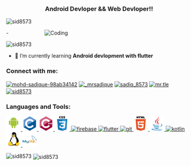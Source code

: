 

<h3 align="center">Android Devloper && Web Devloper!!</h3>

<p align="left"> <img src="https://komarev.com/ghpvc/?username=sid8573&label=Profile%20views&color=129e00&style=plastic" alt="sid8573" /> </p>
<img align="right" alt="Coding" width="400" src="https://i.pinimg.com/736x/b7/b1/38/b7b138495126b90b35855af28716a610.jpg">

-<p align="left"> <img src="https://komarev.com/ghpvc/?username=sid8573&label=Profile%20views&color=0e75b6&style=flat" alt="sid8573" /> </p>

- 🌱 I’m currently learning **Android devlopment with flutter**

<h3 align="left">Connect with me:</h3>
<p align="left">
<a href="https://linkedin.com/in/mohd-sadique-98ab34142" target="blank"><img align="center" src="https://raw.githubusercontent.com/rahuldkjain/github-profile-readme-generator/master/src/images/icons/Social/linked-in-alt.svg" alt="mohd-sadique-98ab34142" height="30" width="40" /></a>
<a href="https://instagram.com/_mrsadique" target="blank"><img align="center" src="https://raw.githubusercontent.com/rahuldkjain/github-profile-readme-generator/master/src/images/icons/Social/instagram.svg" alt="_mrsadique" height="30" width="40" /></a>
<a href="https://www.codechef.com/users/sadiq_8573" target="blank"><img align="center" src="https://cdn.jsdelivr.net/npm/simple-icons@3.1.0/icons/codechef.svg" alt="sadiq_8573" height="30" width="40" /></a>
<a href="https://codeforces.com/profile/mr.tle" target="blank"><img align="center" src="https://cdn.jsdelivr.net/npm/simple-icons@3.0.1/icons/codeforces.svg" alt="mr.tle" height="30" width="40" /></a>
<a href="https://www.leetcode.com/sid8573" target="blank"><img align="center" src="https://raw.githubusercontent.com/rahuldkjain/github-profile-readme-generator/master/src/images/icons/Social/leet-code.svg" alt="sid8573" height="30" width="40" /></a>
</p>

<h3 align="left">Languages and Tools:</h3>
<p align="left"> <a href="https://developer.android.com" target="_blank"> <img src="https://raw.githubusercontent.com/devicons/devicon/master/icons/android/android-original-wordmark.svg" alt="android" width="40" height="40"/> </a> <a href="https://www.cprogramming.com/" target="_blank"> <img src="https://raw.githubusercontent.com/devicons/devicon/master/icons/c/c-original.svg" alt="c" width="40" height="40"/> </a> <a href="https://www.w3schools.com/cpp/" target="_blank"> <img src="https://raw.githubusercontent.com/devicons/devicon/master/icons/cplusplus/cplusplus-original.svg" alt="cplusplus" width="40" height="40"/> </a> <a href="https://www.w3schools.com/css/" target="_blank"> <img src="https://raw.githubusercontent.com/devicons/devicon/master/icons/css3/css3-original-wordmark.svg" alt="css3" width="40" height="40"/> </a> <a href="https://firebase.google.com/" target="_blank"> <img src="https://www.vectorlogo.zone/logos/firebase/firebase-icon.svg" alt="firebase" width="40" height="40"/> </a> <a href="https://flutter.dev" target="_blank"> <img src="https://www.vectorlogo.zone/logos/flutterio/flutterio-icon.svg" alt="flutter" width="40" height="40"/> </a> <a href="https://git-scm.com/" target="_blank"> <img src="https://www.vectorlogo.zone/logos/git-scm/git-scm-icon.svg" alt="git" width="40" height="40"/> </a> <a href="https://www.w3.org/html/" target="_blank"> <img src="https://raw.githubusercontent.com/devicons/devicon/master/icons/html5/html5-original-wordmark.svg" alt="html5" width="40" height="40"/> </a> <a href="https://www.java.com" target="_blank"> <img src="https://raw.githubusercontent.com/devicons/devicon/master/icons/java/java-original.svg" alt="java" width="40" height="40"/> </a> <a href="https://kotlinlang.org" target="_blank"> <img src="https://www.vectorlogo.zone/logos/kotlinlang/kotlinlang-icon.svg" alt="kotlin" width="40" height="40"/> </a> <a href="https://www.linux.org/" target="_blank"> <img src="https://raw.githubusercontent.com/devicons/devicon/master/icons/linux/linux-original.svg" alt="linux" width="40" height="40"/> </a> <a href="https://www.mysql.com/" target="_blank"> <img src="https://raw.githubusercontent.com/devicons/devicon/master/icons/mysql/mysql-original-wordmark.svg" alt="mysql" width="40" height="40"/> </a> </p>

<p><img align="left" src="https://github-readme-stats.vercel.app/api/top-langs?username=sid8573&show_icons=true&locale=en&layout=compact" alt="sid8573" /></p>

<p>&nbsp;<img align="center" src="https://github-readme-stats.vercel.app/api?username=sid8573&show_icons=true&locale=en" alt="sid8573" /></p>



